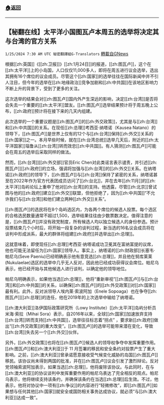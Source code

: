 ###  [:house:返回](README.md)
---


## 【秘翻在线】太平洋小国图瓦卢本周五的选举将决定其与台湾的官方关系
`1/25/2024 7:30 AM UTC 秘密翻譯組G-Translators` [轉載自GNews](https://gnews.org/articles/2251637)

根据[[zh:英国]]《[[zh:卫报]]》[[zh:1月24日]]的报道，[[zh:图瓦卢]]，这个在[[zh:太平洋]]上的小岛国，人口仅仅11,000多人，即将在周五进行议会选举，选出其拥有16个席位的议会成员。尽管这个[[zh:国家]]的选举往往在国际新闻中并不引人注目，但今年的选举在[[zh:地缘政治]]竞争加剧和[[zh:中共国]]在该地区影响力不断上升的背景下，受到了更多的关注。

这次选举的结果会对[[zh:图瓦卢]]国内外产生深远的影响，决定[[zh:台湾]]是否将会失去一个重要的[[zh:太平洋]]盟友。[[zh:图瓦卢]]选举结果预计将于周五晚上公布，[[zh:政府]]预计将在接下来的几天内组建。

此次选举的一个重要议题是[[zh:图瓦卢]]的[[zh:外交政策]]，尤其是与[[zh:台湾]]和[[zh:中共国]]的关系。在现任[[zh:总理]]考西亚·纳塔诺（Kausea Natano）的领导下，[[zh:图瓦卢]]是世界上仅有的12个与[[zh:台湾]]保持[[zh:外交]]关系的[[zh:国家]]之一。本月早些时候，就在[[zh:台湾总统]]选举几天后，附近的[[zh:太平洋国家]]瑙鲁从[[zh:台湾]]转而效忠[[zh:中共国]]。有人猜测[[zh:图瓦卢]]可能会在周五的选举后采取同样的做法。

然而，[[zh:台湾]][[zh:外交部]]官员Eric Chen对此类谣言表示谴责，并引述[[zh:图瓦卢]][[zh:政府]]的立场，强调将加强与[[zh:台湾]]的[[zh:外交]]关系。在纳塔诺[[zh:政府]]的领导下，[[zh:图瓦卢]]与[[zh:台湾]]保持了紧密的关系，纳塔诺甚至在2022年作为官方代表团成员访问了[[zh:台北]]，并在去年[[zh:11月]]的[[zh:太平洋]]岛屿论坛上重申了他对[[zh:台湾]]的支持。他透露，尽管[[zh:北京]]曾试图与他的[[zh:政府]]建立[[zh:外交]]联盟，但他拒绝了，因为[[zh:中共国]]“不允许我们与[[zh:台湾]]和他们建立两种[[zh:外交]]关系”。

[[zh:图瓦卢]]的选民将在8个岛屿选区内，为各两个席位的候选人投票。每个选区的合格选民数量通常不超过1,500，选举结果往往由少数票数决定。值得注意的是，[[zh:图瓦卢]]并没有政党制度，所有候选人均以独立候选人的身份参选。预计投票结束几个小时后，将开始一段复杂的谈判过程，新当选的16名议会成员将在谈判中形成派系，最大的群体将组建[[zh:政府]]并选举出[[zh:总理]]。

这就意味着，即使现任[[zh:总理]]考西亚·纳塔诺成功卫冕其在富纳富提的议席，他也可能无法留任为[[zh:国家]]领导人。事实上，纳塔诺的[[zh:财政部]]长塞韦·帕尼乌(Seve Paeniu)已经明确表示他有意竞选[[zh:总理]]，并且他在努库莱莱 (Nukulaelae)选区的选举中几乎无人反对，因此他已经成功获得议会席位。帕尼乌表示，他已经开始与其他候选人进行谈判，以确定他的领导地位。

帕尼乌明确表示，如果他当选[[zh:总理]]，他将“重新审视”[[zh:图瓦卢]]与[[zh:台湾]]和[[zh:中共国]]的关系，以确保[[zh:图瓦卢]]的[[zh:外交政策]]对[[zh:国家]]最有利。此外，反对派领导人埃内莱·索波阿加（Enele Sopoaga）也在争夺[[zh:图瓦卢]][[zh:总理]]的连任，他在2019年的上次选举中输给了纳塔诺。

[[zh:澳大利亚]]洛伊国际政策研究所（Lowy Institute）[[zh:太平洋]]岛屿分析员米海·索拉（Mihai Sora）表示，自2016年以来，全球[[zh:国家]]加速放弃支持[[zh:台湾]]转而支持[[zh:中共国]]，选举往往标志着“拐点” ，要求新[[zh:政府]]做出“[[zh:外交政策]]的重大改变”。[[zh:图瓦卢]]的选举可能带来潜在变化，导致[[zh:台湾]]失去另一个[[zh:外交]]伙伴。

另外，[[zh:外交政策]]也将在[[zh:图瓦卢]]候选人的领导权争夺中发挥重要作用。[[zh:图瓦卢]]和[[zh:澳大利亚]]于 11 月签署的移民和安全条约对投票产生了重大影响。之前，[[zh:澳大利亚]]曾承诺愿意接收受气候变化威胁的岛国[[zh:图瓦卢]]移民。该协议尚未得到两国的批准，并在[[zh:图瓦卢]]议会引发了激烈辩论。反对党领袖索波阿加表示，如果当选[[zh:总理]]，他将废除该协议。与此同时，在与[[zh:澳大利亚]]的协议谈判中发挥重要作用的帕尼乌表达了完全相反的观点。帕尼乌表示，他将继续支持该条约，并确保该条约在当选[[zh:总理]]后生效。不过，他表示，他将对协议中一项有[[zh:争议]]的内容进行“轻微修改”，即[[zh:图瓦卢]]如果想与任何其他[[zh:国家]]就安全或国防相关事务达成协议，就必须“与[[zh:澳大利亚]]达成一致”。
